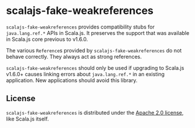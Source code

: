 # scalajs-fake-weakreferences

`scalajs-fake-weakreferences` provides compatibility stubs for `java.lang.ref.*` APIs in Scala.js.
It preserves the support that was available in Scala.js core previous to v1.6.0.

The various `Reference`s provided by `scalajs-fake-weakreferences` do not behave correctly.
They always act as strong references.

`scalajs-fake-weakreferences` should only be used if upgrading to Scala.js v1.6.0+ causes linking errors about `java.lang.ref.*` in an existing application.
New applications should avoid this library.

## License

`scalajs-fake-weakreferences` is distributed under the [Apache 2.0 license](./LICENSE.txt), like Scala.js itself.

